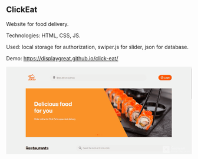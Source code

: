 ## ClickEat

Website for food delivery.

Technologies: HTML, CSS, JS.

Used: local storage for authorization, swiper.js for slider, json for database.

Demo: https://displaygreat.github.io/click-eat/

[![Click-Eat-HTML-CSS-JS](https://github.com/displaygreat/displaygreat/blob/main/Click-Eat.gif)](https://youtu.be/Gr_gfJRGY-o)
